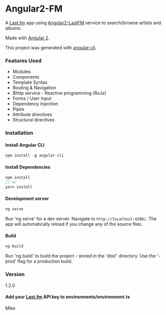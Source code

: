 # Angular2-FM

A [Last.fm](http://www.last.fm/) app using [Angular2-LastFM](https://github.com/mikeybyker/angular2-lastfm) service to search/browse artists and albums.

Made with [Angular 2](https://angular.io/).

This project was generated with [angular-cli](https://cli.angular.io/).

### Features Used
  - Modules
  - Components
  - Template Syntax
  - Routing &amp; Navigation
  - $http service - Reactive programming (RxJs)
  - Forms / User Input
  - Dependency Injection
  - Pipes
  - Attribute directives
  - Structural directives

### Installation
#### Install Angular CLI
```javascript
npm install -g angular-cli
```
#### Install Dependencies
```javascript
npm install
// or
yarn install
```

#### Development server
```javascript
ng serve
```
Run 'ng serve' for a dev server. Navigate to `http://localhost:4200/`. The app will automatically reload if you change any of the source files.

#### Build
```javascript
ng build
```
Run 'ng build' to build the project - stored in the 'dist/' directory. Use the '-prod' flag for a production build.

### Version
1.2.0

#### Add your [Last.fm](http://www.last.fm/api/account/create) API key to environments/environment.ts

Mike
